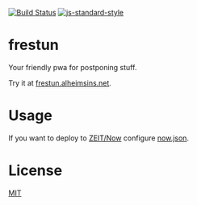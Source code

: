 [![Build Status](https://travis-ci.com/Alheimsins/frestun.svg?branch=master)](https://travis-ci.com/Alheimsins/frestun)
[![js-standard-style](https://img.shields.io/badge/code%20style-standard-brightgreen.svg?style=flat)](https://github.com/feross/standard)

# frestun

Your friendly pwa for postponing stuff.

Try it at [frestun.alheimsins.net](https://frestun.alheimsins.net).

# Usage

If you want to deploy to [ZEIT/Now](https://zeit.co/now) configure [now.json](now.json).

# License

[MIT](LICENSE)
